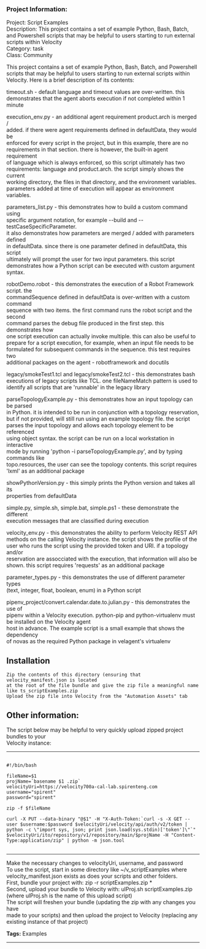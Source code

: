### Project Information:
Project: Script Examples  
Description: This project contains a set of example Python, Bash, Batch, and Powershell scripts that may be helpful to users starting to run external scripts within Velocity  
Category: task  
Class: Community  
  
This project contains a set of example Python, Bash, Batch, and Powershell  
scripts that may be helpful to users starting to run external scripts within  
Velocity. Here is a brief description of its contents:  
  
timeout.sh - default language and timeout values are over-written. this  
demonstrates that the agent aborts execution if not completed within 1 minute  
      
execution_env.py - an additional agent requirement product.arch is merged /  
added. if there were agent requirements defined in defaultData, they would be  
enforced for every script in the project, but in this example, there are no  
requirements in that section. there is however, the built-in agent requirement  
of language which is always enforced, so this script ultimately has two  
requirements: language and product.arch. the script simply shows the current  
working directory, the files in that directory, and the environment variables.  
parameters added at time of execution will appear as environment variables.  
  
parameters_list.py - this demonstrates how to build a custom command using  
specific argument notation, for example --build and --testCaseSpecificParameter.  
it also demonstrates how parameters are merged / added with parameters defined  
in defaultData. since there is one parameter defined in defaultData, this script  
ultimately will prompt the user for two input parameters. this script  
demonstrates how a Python script can be executed with custom argument syntax.  
  
robotDemo.robot - this demonstrates the execution of a Robot Framework script. the  
commandSequence defined in defaultData is over-written with a custom command  
sequence with two items. the first command runs the robot script and the second  
command parses the debug file produced in the first step. this demonstrates how  
one script execution can actually invoke multiple. this can also be useful to  
prepare for a script execution, for example, when an input file needs to be  
formulated for subsequent commands in the sequence. this test requires two  
additional packages on the agent - robotframework and docutils  
  
legacy/smokeTest1.tcl and legacy/smokeTest2.tcl - this demonstrates bash  
executions of legacy scripts like TCL. one fileNameMatch pattern is used to  
identify all scripts that are 'runnable' in the legacy library  
  
parseTopologyExample.py - this demonstrates how an input topology can be parsed  
in Python. it is intended to be run in conjunction with a topology reservation,  
but if not provided, will still run using an example topology file. the script  
parses the input topology and allows each topology element to be referenced  
using object syntax. the script can be run on a local workstation in interactive  
mode by running 'python -i parseTopologyExample.py', and by typing commands like  
topo.resources, the user can see the topology contents. this script requires  
'lxml' as an additional package  
  
showPythonVersion.py - this simply prints the Python version and takes all its  
properties from defaultData  
  
simple.py, simple.sh, simple.bat, simple.ps1 - these demonstrate the different  
execution messages that are classified during execution  
  
velocity_env.py - this demonstrates the ability to perform Velocity REST API  
methods on the calling Velocity instance. the script shows the profile of the  
user who runs the script using the provided token and URI. if a topology and/or  
reservation are assocciated with the execution, that information will also be  
shown. this script requires 'requests' as an additional package  
  
parameter_types.py - this demonstrates the use of different parameter types  
(text, integer, float, boolean, enum) in a Python script  
  
pipenv_project/convert.calendar.date.to.julian.py - this demonstrates the use of   
pipenv within a Velocity execution. python-pip and python-virtualenv must be installed on the Velocity agent  
host in advance. The example script is a small example that shows the dependency  
of novas as the required Python package in velagent's virtualenv  
  
## Installation  
    Zip the contents of this directory (ensuring that velocity_manifest.json is located  
    at the root of the file bundle and give the zip file a meaningful name like ts_scriptExamples.zip  
    Upload the zip file into Velocity from the "Automation Assets" tab  
      
## Other information:  
The script below may be helpful to very quickly upload zipped project bundles to your  
Velocity instance:  
  
---------------------------------------  
```  
  
#!/bin/bash  
  
fileName=$1  
projName=`basename $1 .zip`  
velocityUri=https://velocity700a-cal-lab.spirenteng.com  
username="spirent"  
password="spirent"  
  
zip -f $fileName  
  
curl -X PUT --data-binary "@$1" -H "X-Auth-Token:`curl -s -X GET --user $username:$password $velocityUri/velocity/api/auth/v2/token | python -c \"import sys, json; print json.load(sys.stdin)['token']\"`" $velocityUri/ito/repository/v1/repository/main/$projName -H "Content-Type:application/zip" | python -m json.tool  
  
```  
---------------------------------------  
  
Make the necessary changes to velocityUri, username, and password  
To use the script, start in some directory like ~/v_scriptExamples where  
velocity_manifest.json exists as does your scripts and other folders.   
First, bundle your project with: zip -r scriptExamples.zip *  
Second, upload your bundle to Velocity with: ulProj.sh scriptExamples.zip  
(where ulProj.sh is the name of this upload script)  
The script will freshen your bundle (updating the zip with any changes you have  
made to your scripts) and then upload the project to Velocity (replacing any  
existing instance of that project)  
  
<b>Tags:</b> Examples  

 ----